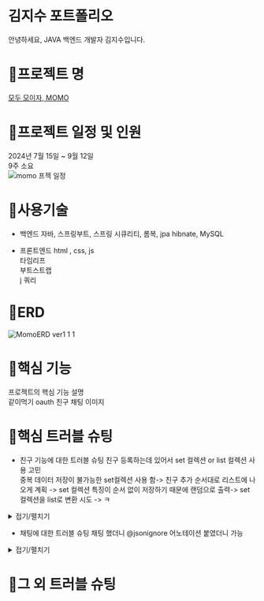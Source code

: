 <h1>김지수 포트폴리오</h1>
안녕하세요, JAVA 백엔드 개발자 김지수입니다.

# 🚨프로젝트 명
[모두 모이자, MOMO](http://momo2gather.com/member/welcome)

# 🚨프로젝트 일정 및 인원
2024년 7월 15일 ~ 9월 12일 <br>
9주 소요 <br>
![momo 프젝 일정](https://github.com/user-attachments/assets/15151a42-95b9-4c11-b051-6695cd882b7c)
 

# 🚨사용기술
- 백엔드
자바, 스프링부트, 스프링 시큐리티, 롬복, jpa hibnate, MySQL<br>

- 프론트엔드
html , css, js<br>
타임리프<br>
부트스트랩<br>
j 쿼리 <br>

# 🚨ERD
![MomoERD ver1 1 1](https://github.com/user-attachments/assets/1f4de842-c053-4456-a8a7-f211ca36a0b4)



# 🚨핵심 기능
프로젝트의 핵심 기능 설명 <br>
같이먹기
oauth
친구
채팅
이미지


# 🚨핵심 트러블 슈팅
- 친구 기능에 대한 트러블 슈팅 
친구 등록하는데 있어서 set 컬렉션 or list 컬렉션 사용 고민<br>
중복 데이터 저장이 불가능한 set컬렉션 사용 함-> 친구 추가 순서대로 리스트에 나오게 계획 -> set 컬렉션 특징이 순서 없이 저장하기 때문에 랜덤으로 출력-> set 컬렉션을 list로 변환 시도 -> ㅋ 
<details>
 <summary>접기/펼치기</summary>

 ## 접은 내용
 접은 내용
</details>



- 채팅에 대한 트러블 슈팅
채팅 했더니 @jsonignore 어노테이션 붙였더니 가능

<details>
 <summary>접기/펼치기</summary>

 ## 접은 내용
 접은 내용
</details>


# 🚨그 외 트러블 슈팅


